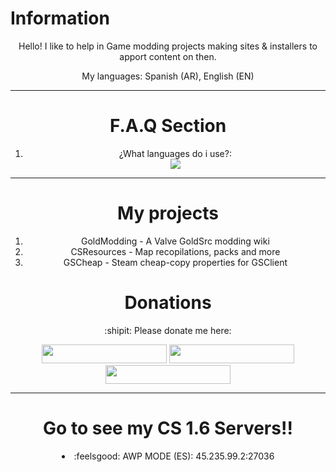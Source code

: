# Information
<center>
<p>Hello! I like to help in Game modding projects making sites & installers to apport content on then.</p>
<p>My languages: Spanish (AR), English (EN)</p>
</center>
<hr>
<center>
<h1><b>F.A.Q Section</b></h1>
<ol>
<li>¿What languages do i use?:</li>
  <a href="https://skillicons.dev">
    <img src="https://skillicons.dev/icons?i=html,css" />
  </a>
</center>
<hr>
<center>
<h1><b>My projects</b></h1>
<ol>
<li>GoldModding - A Valve GoldSrc modding wiki</li>
<li>CSResources - Map recopilations, packs and more</li>
<li>GSCheap - Steam cheap-copy properties for GSClient</li>
</center>
<center>
<h1>Donations</h1>
<p>:shipit: Please donate me here:</p>
<a href="https://ko-fi.com/ssantino"><img src="https://storage.ko-fi.com/cdn/brandasset/kofi_button_blue.png" width="200px" height="30px"></a>
<a href="https://paypal.me/garciasantino"><img src="https://bournemouth.foodbank.org.uk/wp-content/uploads/sites/64/2021/06/donate-paypal-main-1.png" width="200px" height="30px"></a>
<a href="https://cafecito.app/ic3k1ng"><img src="https://cdn.cafecito.app/imgs/buttons/button_5.png" width="200px" height="30px"></a>
</center>
<hr>
<center>
<h1>Go to see my CS 1.6 Servers!!</h1>
<li>:feelsgood: AWP MODE (ES): 45.235.99.2:27036</li>
</center>
